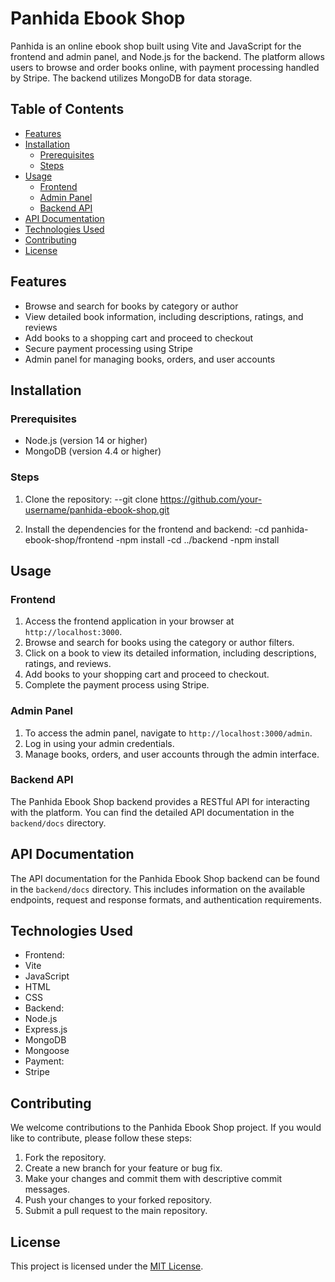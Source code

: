 # Panhida Ebook Shop

Panhida is an online ebook shop built using Vite and JavaScript for the frontend and admin panel, and Node.js for the backend. The platform allows users to browse and order books online, with payment processing handled by Stripe. The backend utilizes MongoDB for data storage.

## Table of Contents
- [Features](#features)
- [Installation](#installation)
  - [Prerequisites](#prerequisites)
  - [Steps](#steps)
- [Usage](#usage)
  - [Frontend](#frontend)
  - [Admin Panel](#admin-panel)
  - [Backend API](#backend-api)
- [API Documentation](#api-documentation)
- [Technologies Used](#technologies-used)
- [Contributing](#contributing)
- [License](#license)

## Features
- Browse and search for books by category or author
- View detailed book information, including descriptions, ratings, and reviews
- Add books to a shopping cart and proceed to checkout
- Secure payment processing using Stripe
- Admin panel for managing books, orders, and user accounts

## Installation

### Prerequisites
- Node.js (version 14 or higher)
- MongoDB (version 4.4 or higher)

### Steps
1. Clone the repository:
--git clone https://github.com/your-username/panhida-ebook-shop.git

2. Install the dependencies for the frontend and backend:
-cd panhida-ebook-shop/frontend
-npm install
-cd ../backend
-npm install


## Usage

### Frontend
1. Access the frontend application in your browser at `http://localhost:3000`.
2. Browse and search for books using the category or author filters.
3. Click on a book to view its detailed information, including descriptions, ratings, and reviews.
4. Add books to your shopping cart and proceed to checkout.
5. Complete the payment process using Stripe.

### Admin Panel
1. To access the admin panel, navigate to `http://localhost:3000/admin`.
2. Log in using your admin credentials.
3. Manage books, orders, and user accounts through the admin interface.

### Backend API
The Panhida Ebook Shop backend provides a RESTful API for interacting with the platform. You can find the detailed API documentation in the `backend/docs` directory.

## API Documentation
The API documentation for the Panhida Ebook Shop backend can be found in the `backend/docs` directory. This includes information on the available endpoints, request and response formats, and authentication requirements.

## Technologies Used
- Frontend:
- Vite
- JavaScript
- HTML
- CSS
- Backend:
- Node.js
- Express.js
- MongoDB
- Mongoose
- Payment:
- Stripe

## Contributing
We welcome contributions to the Panhida Ebook Shop project. If you would like to contribute, please follow these steps:

1. Fork the repository.
2. Create a new branch for your feature or bug fix.
3. Make your changes and commit them with descriptive commit messages.
4. Push your changes to your forked repository.
5. Submit a pull request to the main repository.

## License
This project is licensed under the [MIT License](LICENSE).
